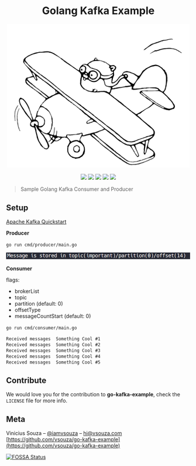 <h1 align="center">Golang Kafka Example</h1>

<p align="center">
  <img src="header.jpg" width="500"/>
</p>

<p align="center">
  <img src="https://img.shields.io/badge/Go%20version-1.7-blue.svg" />
  <img src="https://img.shields.io/badge/License-MIT-blue.svg" />
  <a href="http://makeapullrequest.com"><img src="https://img.shields.io/badge/PRs-welcome-brightgreen.svg?style=flat-square" /></a>
  <a href="https://app.fossa.io/projects/git%2Bgithub.com%2Fvsouza%2Fgo-kafka-example?ref=badge_shield"><img src="https://app.fossa.io/api/projects/git%2Bgithub.com%2Fvsouza%2Fgo-kafka-example.svg?type=shield" /></a>
  <img src="https://goreportcard.com/badge/github.com/vsouza/go-kafka-example" />
</p>

>Sample Golang Kafka Consumer and Producer


## Setup

[Apache Kafka Quickstart](https://kafka.apache.org/quickstart)

__Producer__

`go run cmd/producer/main.go`

![](producer.png)

__Consumer__

flags:

  * brokerList
  * topic
  * partition (default: 0)
  * offsetType
  * messageCountStart (default: 0)

`go run cmd/consumer/main.go`

```
Received messages  Something Cool #1
Received messages  Something Cool #2
Received messages  Something Cool #3
Received messages  Something Cool #4
Received messages  Something Cool #5
```

## Contribute

We would love you for the contribution to **go-kafka-example**, check the ``LICENSE`` file for more info.

## Meta

Vinicius Souza – [@iamvsouza](https://twitter.com/iamvsouza) – hi@vsouza.com
[https://github.com/vsouza/go-kafka-example](https://github.com/vsouza/go-kafka-example)


[![FOSSA Status](https://app.fossa.io/api/projects/git%2Bgithub.com%2Fvsouza%2Fgo-kafka-example.svg?type=large)](https://app.fossa.io/projects/git%2Bgithub.com%2Fvsouza%2Fgo-kafka-example?ref=badge_large)
